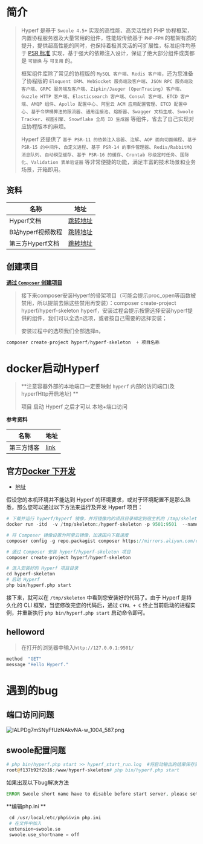# 简介

> Hyperf 是基于 `Swoole 4.5+` 实现的高性能、高灵活性的 PHP 协程框架，内置协程服务器及大量常用的组件，性能较传统基于 `PHP-FPM` 的框架有质的提升，提供超高性能的同时，也保持着极其灵活的可扩展性，标准组件均基于 [PSR 标准](https://www.php-fig.org/psr) 实现，基于强大的依赖注入设计，保证了绝大部分组件或类都是 `可替换` 与 `可复用` 的。
>
> 框架组件库除了常见的协程版的 `MySQL 客户端`、`Redis 客户端`，还为您准备了协程版的 `Eloquent ORM`、`WebSocket 服务端及客户端`、`JSON RPC 服务端及客户端`、`GRPC 服务端及客户端`、`Zipkin/Jaeger (OpenTracing) 客户端`、`Guzzle HTTP 客户端`、`Elasticsearch 客户端`、`Consul 客户端`、`ETCD 客户端`、`AMQP 组件`、`Apollo 配置中心`、`阿里云 ACM 应用配置管理`、`ETCD 配置中心`、`基于令牌桶算法的限流器`、`通用连接池`、`熔断器`、`Swagger 文档生成`、`Swoole Tracker`、`视图引擎`、`Snowflake 全局 ID 生成器` 等组件，省去了自己实现对应协程版本的麻烦。
>
> Hyperf 还提供了 `基于 PSR-11 的依赖注入容器`、`注解`、`AOP 面向切面编程`、`基于 PSR-15 的中间件`、`自定义进程`、`基于 PSR-14 的事件管理器`、`Redis/RabbitMQ 消息队列`、`自动模型缓存`、`基于 PSR-16 的缓存`、`Crontab 秒级定时任务`、`国际化`、`Validation 表单验证器` 等非常便捷的功能，满足丰富的技术场景和业务场景，开箱即用。

## 资料

| 名称              | 地址                                                         |
| ----------------- | ------------------------------------------------------------ |
| Hyperf文档        | [跳转地址](https://hyperf.wiki/2.1/#/)                       |
| B站hyperf视频教程 | [跳转地址](https://www.bilibili.com/video/BV1WZ4y1x7Hw?p=1)  |
| 第三方Hyperf文档  | [跳转地址](https://itdashu.com/docs/hyperf/c5ee6/db-paginator.html) |

## 创建项目

**[通过 `Composer` 创建项目](https://www.hyperf.wiki/2.1/#/zh-cn/quick-start/install?id=通过-composer-创建项目)**

> 接下来composer安装Hyperf的骨架项目（可能会提示proc_open等函数被禁用，所以提前去除这些禁用再安装）：composer create-project hyperf/hyperf-skeleton hyperf，安装过程会提示按需选择安装hyperf提供的组件，我们可以全选n选项，或者按自己需要的选择安装；
>
> 安装过程中的选项我们全部选择n，

```php
composer create-project hyperf/hyperf-skeleton  + 项目名称
```

# docker启动Hyperf

> **注意容器外部的本地端口一定要映射 `hyperf` 内部的访问端口(及hyperfHttp开启地址) **
>
> 项目 启动 Hyperf 之后才可以 本地+端口访问

**参考资料**

| 名称       | 地址                                                 |
| ---------- | ---------------------------------------------------- |
| 第三方博客 | [link](https://www.freesion.com/article/3230360618/) |

##  官方[Docker 下开发](https://www.hyperf.wiki/2.0/#/zh-cn/quick-start/install?id=docker-下开发)

- [地址](https://www.hyperf.wiki/2.0/#/zh-cn/quick-start/install?id=%E9%80%9A%E8%BF%87-composer-%E5%88%9B%E5%BB%BA%E9%A1%B9%E7%9B%AE)

假设您的本机环境并不能达到 Hyperf 的环境要求，或对于环境配置不是那么熟悉，那么您可以通过以下方法来运行及开发 Hyperf 项目：

```php
# 下载并运行 hyperf/hyperf 镜像，并将镜像内的项目目录绑定到宿主机的 /tmp/skeleton 目录
docker run -itd  -v /tmp/skeleton:/hyperf-skeleton -p 9501:9501  --name 自定义名称 --entrypoint /bin/sh hyperf/hyperf:7.4-alpine-v3.11-swoole

# 将 Composer 镜像设置为阿里云镜像，加速国内下载速度
composer config -g repo.packagist composer https://mirrors.aliyun.com/composer

# 通过 Composer 安装 hyperf/hyperf-skeleton 项目
composer create-project hyperf/hyperf-skeleton

# 进入安装好的 Hyperf 项目目录
cd hyperf-skeleton
# 启动 Hyperf
php bin/hyperf.php start
```

接下来，就可以在 `/tmp/skeleton` 中看到您安装好的代码了。由于 Hyperf 是持久化的 CLI 框架，当您修改完您的代码后，通过 `CTRL + C` 终止当前启动的进程实例，并重新执行 `php bin/hyperf.php start` 启动命令即可。

## helloword

> 在打开的浏览器中输入`http://127.0.0.1:9501/`

```php
method	"GET"
message	"Hello Hyperf."
```

#  遇到的bug

## 端口访问问题

![lALPDg7mSNyFfUzNAkvNA-w_1004_587.png](https://i.loli.net/2021/10/14/1lyxkrdUbHPI6u3.png)

## **swoole配置问题**

````php
# php bin/hyperf.php start >> hyperf_start_run.log  #将启动输出的结果保存到日志
root@f137b92f2b16:/www/hyperf-skeleton# php bin/hyperf.php start
````

如果出现以下bug解决方法

```php
ERROR Swoole short name have to disable before start server, please set swoole.use_shortname = off into your php.ini.
```

**编辑php.ini **

```php
 cd /usr/local/etc/php&&vim php.ini
 # 在文件中加入
 extension=swoole.so
 swoole.use_shortname = off
```

